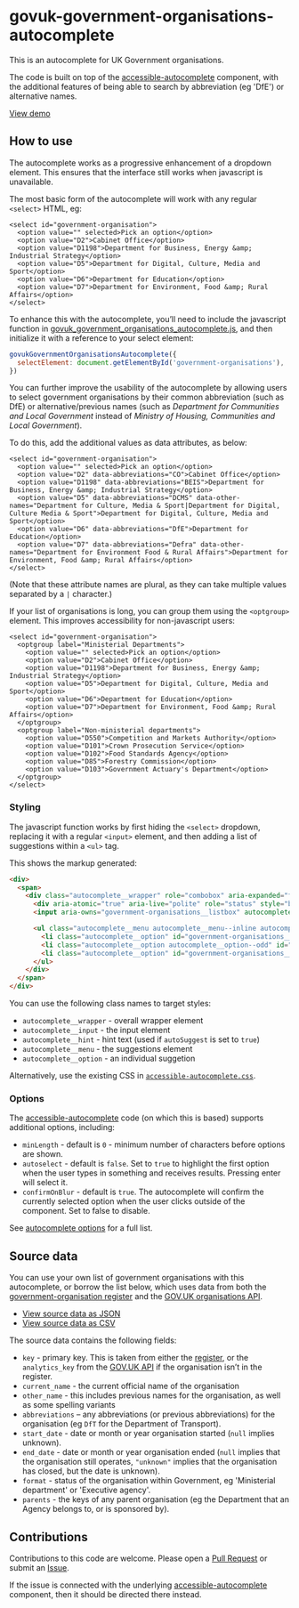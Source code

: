 # govuk-government-organisations-autocomplete

This is an autocomplete for UK Government organisations.

The code is built on top of the [accessible-autocomplete](https://github.com/alphagov/accessible-autocomplete) component, with the additional features of being able to search by abbreviation (eg 'DfE') or alternative names.


[View demo](https://frankieroberto.github.io/govuk-government-organisations-autocomplete/examples/)


## How to use

The autocomplete works as a progressive enhancement of a dropdown element. This ensures that the interface still works when javascript is unavailable.

The most basic form of the autocomplete will work with any regular `<select>` HTML, eg:

```
<select id="government-organisation">
  <option value="" selected>Pick an option</option>
  <option value="D2">Cabinet Office</option>
  <option value="D1198">Department for Business, Energy &amp; Industrial Strategy</option>
  <option value="D5">Department for Digital, Culture, Media and Sport</option>
  <option value="D6">Department for Education</option>
  <option value="D7">Department for Environment, Food &amp; Rural Affairs</option>
</select>
```

To enhance this with the autocomplete, you’ll need to include the javascript function in [govuk_government_organisations_autocomplete.js](./src/govuk_government_organisations_autocomplete.js), and then initialize it with a reference to your select element:

```javascript
govukGovernmentOrganisationsAutocomplete({
  selectElement: document.getElementById('government-organisations'),
})
```


You can further improve the usability of the autocomplete by allowing users to select government organisations by their common abbreviation (such as DfE) or alternative/previous names (such as _Department for Communities and Local Government_ instead of _Ministry of Housing, Communities and Local Government_).

To do this, add the additional values as data attributes, as below:

```
<select id="government-organisation">
  <option value="" selected>Pick an option</option>
  <option value="D2" data-abbreviations="CO">Cabinet Office</option>
  <option value="D1198" data-abbreviations="BEIS">Department for Business, Energy &amp; Industrial Strategy</option>
  <option value="D5" data-abbreviations="DCMS" data-other-names="Department for Culture, Media & Sport|Department for Digital, Culture Media & Sport">Department for Digital, Culture, Media and Sport</option>
  <option value="D6" data-abbreviations="DfE">Department for Education</option>
  <option value="D7" data-abbreviations="Defra" data-other-names="Department for Environment Food & Rural Affairs">Department for Environment, Food &amp; Rural Affairs</option>
</select>
```

(Note that these attribute names are plural, as they can take multiple values separated by a `|` character.)

If your list of organisations is long, you can group them using the `<optgroup>` element. This improves accessibility for non-javascript users:

```
<select id="government-organisation">
  <optgroup label="Ministerial Departments">
    <option value="" selected>Pick an option</option>
    <option value="D2">Cabinet Office</option>
    <option value="D1198">Department for Business, Energy &amp; Industrial Strategy</option>
    <option value="D5">Department for Digital, Culture, Media and Sport</option>
    <option value="D6">Department for Education</option>
    <option value="D7">Department for Environment, Food &amp; Rural Affairs</option>
  </optgroup>
  <optgroup label="Non-ministerial departments">
    <option value="D550">Competition and Markets Authority</option>
    <option value="D101">Crown Prosecution Service</option>
    <option value="D102">Food Standards Agency</option>
    <option value="D85">Forestry Commission</option>
    <option value="D103">Government Actuary's Department</option>
  </optgroup>
</select>
```

### Styling

The javascript function works by first hiding the `<select>` dropdown, replacing it with a regular `<input>` element, and then adding a list of suggestions within a `<ul>` tag.

This shows the markup generated:

```html
<div>
  <span>
    <div class="autocomplete__wrapper" role="combobox" aria-expanded="false">
      <div aria-atomic="true" aria-live="polite" role="status" style="border: 0px; clip: rect(0px, 0px, 0px, 0px); height: 1px; margin-bottom: -1px; margin-right: -1px; overflow: hidden; padding: 0px; position: absolute; white-space: nowrap; width: 1px;">568 results are available. <span>,,</span></div>
      <input aria-owns="government-organisations__listbox" autocomplete="off" class="autocomplete__input" id="government-organisations" name="" placeholder="" type="text" role="textbox">

      <ul class="autocomplete__menu autocomplete__menu--inline autocomplete__menu" id="government-organisations__listbox" role="listbox">
        <li class="autocomplete__option" id="government-organisations__option--0" role="option" tabindex="-1">Attorney General's Office</li>
        <li class="autocomplete__option autocomplete__option--odd" id="government-organisations__option--1" role="option" tabindex="-1">Cabinet Office</li>
        <li class="autocomplete__option" id="government-organisations__option--2" role="option" tabindex="-1">Department for Business, Energy &amp; Industrial Strategy</li>
      </ul>
    </div>
  </span>
</div>
```

You can use the following class names to target styles:

* `autocomplete__wrapper` - overall wrapper element
* `autocomplete__input` - the input element
* `autocomplete__hint` - hint text (used if `autoSuggest` is set to `true`)
* `autocomplete__menu` - the suggestions element
* `autocomplete__option` - an individual suggetion

Alternatively, use the existing CSS in [`accessible-autocomplete.css`](./examples/vendor/accessible-autocomplete.css).


### Options

The [accessible-autocomplete](https://github.com/alphagov/accessible-autocomplete) code (on which this is based) supports additional options, including:

* `minLength` - default is `0` - minimum number of characters before options are shown.
* `autoselect` - default is `false`. Set to `true` to highlight the first option when the user types in something and receives results. Pressing enter will select it.
* `confirmOnBlur` - default is `true`. The autocomplete will confirm the currently selected option when the user clicks outside of the component. Set to false to disable.

See [autocomplete options](https://github.com/alphagov/accessible-autocomplete#other-options) for a full list.

## Source data

You can use your own list of government organisations with this autocomplete, or borrow the list below, which uses data from both the [government-organisation register](https://government-organisation.register.gov.uk) and the
[GOV.UK organisations API](https://www.gov.uk/api/organisations).

* [View source data as JSON](data.json)
* [View source data as CSV](data.csv)

The source data contains the following fields:

* `key` - primary key. This is taken from either the [register](https://government-organisation.register.gov.uk), or the `analytics_key` from the [GOV.UK API](https://www.gov.uk/api/organisations) if the organisation isn’t in the register.
* `current_name` - the current official name of the organisation
* `other_name` - this includes previous names for the organisation, as well as some spelling variants
* `abbreviations` – any abbreviations (or previous abbreviations) for the organisation (eg `DfT` for the Department of Transport).
* `start_date` - date or month or year organisation started (`null` implies unknown).
* `end_date` - date or month or year organisation ended (`null` implies that the organisation still operates, `"unknown"` implies that the organisation has closed, but the date is unknown).
* `format` - status of the organisation within Government, eg 'Ministerial department' or 'Executive agency'.
* `parents` - the keys of any parent organisation (eg the Department that an Agency belongs to, or is sponsored by).


## Contributions

Contributions to this code are welcome. Please open a [Pull Request](https://github.com/frankieroberto/govuk-government-organisations-autocomplete/pulls) or submit an [Issue](https://github.com/frankieroberto/govuk-government-organisations-autocomplete/issues).

If the issue is connected with the underlying [accessible-autocomplete](https://github.com/alphagov/accessible-autocomplete) component, then it should be directed there instead.